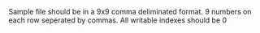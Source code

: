 Sample file should be in a 9x9 comma deliminated format. 9 numbers on each row seperated by commas.
All writable indexes should be 0